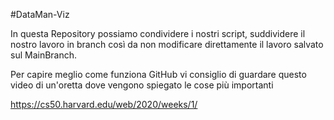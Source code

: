 #DataMan-Viz

In questa Repository possiamo condividere i nostri script,
suddividere il nostro lavoro in branch così da non modificare
direttamente il lavoro salvato sul MainBranch.

Per capire meglio come funziona GitHub vi consiglio di guardare questo
video di un'oretta dove vengono spiegato le cose più importanti

https://cs50.harvard.edu/web/2020/weeks/1/
